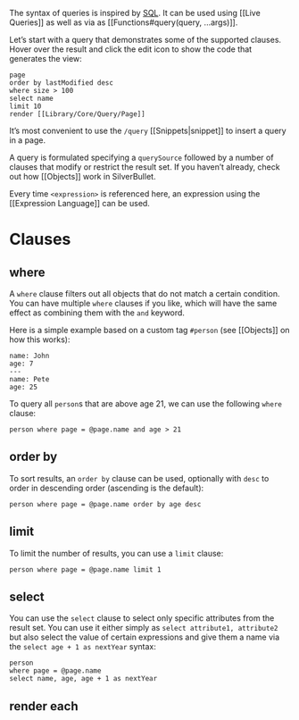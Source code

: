 The syntax of queries is inspired by [SQL](https://en.wikipedia.org/wiki/SQL). It can be used using [[Live Queries]] as well as via as [[Functions#query(query, ...args)]].

Let’s start with a query that demonstrates some of the supported clauses. Hover over the result and click the edit icon to show the code that generates the view:

```query
page
order by lastModified desc
where size > 100
select name
limit 10
render [[Library/Core/Query/Page]]
```

It’s most convenient to use the `/query` [[Snippets|snippet]] to insert a query in a page.

A query is formulated specifying a `querySource` followed by a number of clauses that modify or restrict the result set. If you haven’t already, check out how [[Objects]] work in SilverBullet.

Every time `<expression>` is referenced here, an expression using the [[Expression Language]] can be used.

# Clauses
## where <expression>
A `where` clause filters out all objects that do not match a certain condition. You can have multiple `where` clauses if you like, which will have the same effect as combining them with the `and` keyword.

Here is a simple example based on a custom tag `#person` (see [[Objects]] on how this works):

```#person
name: John
age: 7
---
name: Pete
age: 25
```

To query all `person`s that are above age 21, we can use the following `where` clause:

```query
person where page = @page.name and age > 21
```

## order by <expression>
To sort results, an `order by` clause can be used, optionally with `desc` to order in descending order (ascending is the default):

```query
person where page = @page.name order by age desc
```

## limit <expression>
To limit the number of results, you can use a `limit` clause:

```query
person where page = @page.name limit 1
```

## select
You can use the `select` clause to select only specific attributes from the result set. You can use it either simply as `select attribute1, attribute2` but also select the value of certain expressions and give them a name via the `select age + 1 as nextYear` syntax:

```query
person
where page = @page.name
select name, age, age + 1 as nextYear
```

## render each <template> and render all <template>
In the context of [[Live Queries]], by default, results are rendered as a table. To instead render results using [[Templates|a template]], use the `render` clause, which comes in two shapes `render each` where the template is instantiated for _each_ result (the `each` keyword is optional):

```query
person
where page = @page.name
render each [[internal-template/person]]
```

And `render all` where the entire result set is passed to the template as a list so the template can do its own iteration using `#each`, which you could then use to e.g. build a table (using this [[internal-template/people]] template, for instance):

```query
person
where page = @page.name
render all [[internal-template/people]]
```
